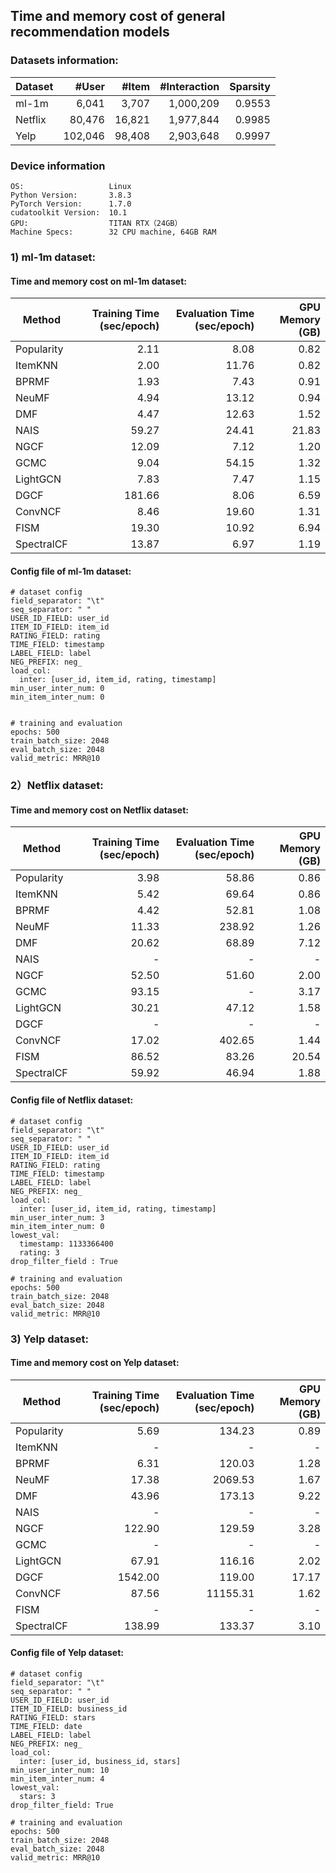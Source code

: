 ## Time  and memory cost of general recommendation models 

### Datasets information:

| Dataset | #User   | #Item  | #Interaction | Sparsity |
| ------- | -------:| ------: | ------------: | --------: |
| ml-1m   | 6,041   | 3,707  | 1,000,209    | 0.9553   |
| Netflix | 80,476  | 16,821 | 1,977,844    | 0.9985   |
| Yelp    | 102,046 | 98,408 | 2,903,648    | 0.9997   |

### Device information

```
OS:                   Linux
Python Version:       3.8.3
PyTorch Version:      1.7.0
cudatoolkit Version:  10.1
GPU:                  TITAN RTX（24GB）
Machine Specs:        32 CPU machine, 64GB RAM
```

### 1) ml-1m dataset:

#### Time and memory cost on ml-1m dataset:

| Method     | Training Time (sec/epoch) | Evaluation Time (sec/epoch) | GPU Memory (GB) |
| ---------- | ------------------------: | --------------------------: | --------------: |
| Popularity |                      2.11 |                        8.08 |            0.82 |
| ItemKNN    |                      2.00 |                       11.76 |            0.82 |
| BPRMF      |                      1.93 |                        7.43 |            0.91 |
| NeuMF      |                      4.94 |                       13.12 |            0.94 |
| DMF        |                      4.47 |                       12.63 |            1.52 |
| NAIS       |                     59.27 |                       24.41 |           21.83 |
| NGCF       |                     12.09 |                        7.12 |            1.20 |
| GCMC       |                      9.04 |                       54.15 |            1.32 |
| LightGCN   |                      7.83 |                        7.47 |            1.15 |
| DGCF       |                    181.66 |                        8.06 |            6.59 |
| ConvNCF    |                      8.46 |                       19.60 |            1.31 |
| FISM       |                     19.30 |                       10.92 |            6.94 |
| SpectralCF |                     13.87 |                        6.97 |            1.19 |

#### Config file of ml-1m dataset:

```
# dataset config
field_separator: "\t"
seq_separator: " "
USER_ID_FIELD: user_id
ITEM_ID_FIELD: item_id
RATING_FIELD: rating
TIME_FIELD: timestamp
LABEL_FIELD: label
NEG_PREFIX: neg_
load_col:
  inter: [user_id, item_id, rating, timestamp]
min_user_inter_num: 0
min_item_inter_num: 0


# training and evaluation
epochs: 500
train_batch_size: 2048
eval_batch_size: 2048
valid_metric: MRR@10
```

### 2）Netflix dataset:

#### Time and memory cost on Netflix dataset:

| Method     | Training Time (sec/epoch) | Evaluation Time (sec/epoch) | GPU Memory (GB) |
| ---------- | ----------------: | -----------------: | -----------: |
| Popularity | 3.98              | 58.86             | 0.86     |
| ItemKNN    | 5.42              | 69.64             | 0.86      |
| BPRMF      | 4.42              | 52.81             | 1.08    |
| NeuMF      | 11.33             | 238.92            | 1.26     |
| DMF        | 20.62             | 68.89             | 7.12     |
| NAIS       | -                 | -                 | -           |
| NGCF       | 52.50             | 51.60             | 2.00     |
| GCMC       | 93.15             | -            | 3.17     |
| LightGCN   | 30.21             | 47.12             | 1.58     |
| DGCF       | - | - | -      |
| ConvNCF    | 17.02             | 402.65            | 1.44     |
| FISM       | 86.52             | 83.26             | 20.54   |
| SpectralCF | 59.92             | 46.94             | 1.88     |

#### Config file of Netflix dataset:

```
# dataset config
field_separator: "\t"
seq_separator: " "
USER_ID_FIELD: user_id
ITEM_ID_FIELD: item_id
RATING_FIELD: rating
TIME_FIELD: timestamp
LABEL_FIELD: label
NEG_PREFIX: neg_
load_col:
  inter: [user_id, item_id, rating, timestamp]
min_user_inter_num: 3
min_item_inter_num: 0
lowest_val:
  timestamp: 1133366400
  rating: 3
drop_filter_field : True

# training and evaluation
epochs: 500
train_batch_size: 2048
eval_batch_size: 2048
valid_metric: MRR@10
```

### 3) Yelp dataset:

#### Time and memory cost on Yelp dataset:

| Method     | Training Time (sec/epoch) | Evaluation Time (sec/epoch) | GPU Memory (GB) |
| ---------- | -----------------: | -----------------: | -----------:|
| Popularity | 5.69              | 134.23            | 0.89      |
| ItemKNN    | - | - | - |
| BPRMF      | 6.31              | 120.03            | 1.28     |
| NeuMF      | 17.38             | 2069.53           | 1.67     |
| DMF        | 43.96             | 173.13            | 9.22     |
| NAIS       | -                 | -                 | -           |
| NGCF       | 122.90            | 129.59            | 3.28     |
| GCMC       | - | - | -        |
| LightGCN   | 67.91             | 116.16            | 2.02    |
| DGCF       | 1542.00           | 119.00            | 17.17    |
| ConvNCF    | 87.56             | 11155.31          | 1.62     |
| FISM       | -                 | -                 | -           |
| SpectralCF | 138.99            | 133.37            | 3.10     |

#### Config file of Yelp dataset:

```
# dataset config
field_separator: "\t"
seq_separator: " "
USER_ID_FIELD: user_id
ITEM_ID_FIELD: business_id
RATING_FIELD: stars
TIME_FIELD: date
LABEL_FIELD: label
NEG_PREFIX: neg_
load_col:
  inter: [user_id, business_id, stars]
min_user_inter_num: 10
min_item_inter_num: 4
lowest_val:
  stars: 3
drop_filter_field: True

# training and evaluation
epochs: 500
train_batch_size: 2048
eval_batch_size: 2048
valid_metric: MRR@10
```











